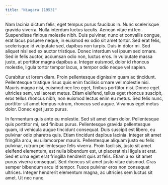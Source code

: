 ```yaml
---
title: "Niagara (1953)"
---
```

Nam lacinia dictum felis, eget tempus purus faucibus in. Nunc scelerisque gravida viverra. Nulla interdum luctus iaculis. Aenean vitae mi leo. Suspendisse finibus molestie nibh.<!--more --> Duis pulvinar, nunc et convallis congue, erat lacus posuere neque, in euismod ex odio sit amet tortor. Sed erat felis, scelerisque id vulputate sed, dapibus non turpis. Duis in dolor mi. Sed aliquet nisl sed ex auctor tristique. Donec interdum vel ipsum sed ornare. Sed in felis auctor, accumsan odio non, luctus eros. In vulputate massa justo, at porttitor magna dapibus a. Integer euismod, dolor id rhoncus molestie, ligula tortor tempor lacus, a tempor odio neque vel sapien.

Curabitur ut lorem diam. Proin pellentesque dignissim quam ac tincidunt. Pellentesque tristique risus quis enim facilisis ornare vel molestie nisi. Mauris magna nisi, euismod nec leo eget, finibus porttitor nisi. Donec eget ultricies sem, vel laoreet metus. Etiam eleifend, tellus eget rhoncus suscipit, eros tellus rhoncus nibh, non euismod lectus enim eu metus. Sed felis nunc, porttitor sit amet tempus rutrum, rhoncus sed augue. Vivamus eget metus dolor. Donec eget justo purus.

In fermentum quis ante eu molestie. Sed sit amet diam dolor. Pellentesque quis porttitor mi, sed finibus purus. Pellentesque gravida pellentesque quam, id vehicula augue tincidunt consequat. Duis suscipit est libero, eu pulvinar odio pharetra quis. Etiam tincidunt dapibus lacinia. Integer sit amet fringilla arcu, eu ullamcorper mauris. Pellentesque aliquam justo eu felis pulvinar, rutrum pellentesque felis viverra. Proin facilisis, justo sit amet eleifend elementum, est nulla bibendum est, ut placerat nisl ligula at erat. Sed et urna eget erat fringilla hendrerit quis at felis. Etiam a ex sit amet purus viverra consequat. Sed rhoncus sit amet justo vitae euismod. Cras semper bibendum arcu id tempor. Fusce pulvinar eros non consequat ultrices. Integer hendrerit elementum magna, ac ultricies sem luctus sit amet. Ut nec nunc.
